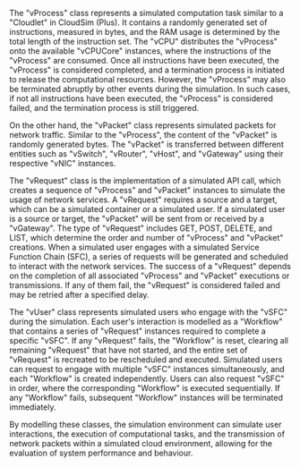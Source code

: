 The "vProcess" class represents a simulated computation task similar to a "Cloudlet" in CloudSim (Plus). It contains a randomly generated set of instructions, measured in bytes, and the RAM usage is determined by the total length of the instruction set. The "vCPU" distributes the "vProcess" onto the available "vCPUCore" instances, where the instructions of the "vProcess" are consumed. Once all instructions have been executed, the "vProcess" is considered completed, and a termination process is initiated to release the computational resources. However, the "vProcess" may also be terminated abruptly by other events during the simulation. In such cases, if not all instructions have been executed, the "vProcess" is considered failed, and the termination process is still triggered.

On the other hand, the "vPacket" class represents simulated packets for network traffic. Similar to the "vProcess", the content of the "vPacket" is randomly generated bytes. The "vPacket" is transferred between different entities such as "vSwitch", "vRouter", "vHost", and "vGateway" using their respective "vNIC" instances.

The "vRequest" class is the implementation of a simulated API call, which creates a sequence of "vProcess" and "vPacket" instances to simulate the usage of network services. A "vRequest" requires a source and a target, which can be a simulated container or a simulated user. If a simulated user is a source or target, the "vPacket" will be sent from or received by a "vGateway". The type of "vRequest" includes GET, POST, DELETE, and LIST, which determine the order and number of "vProcess" and "vPacket" creations. When a simulated user engages with a simulated Service Function Chain (SFC), a series of requests will be generated and scheduled to interact with the network services. The success of a "vRequest" depends on the completion of all associated "vProcess" and "vPacket" executions or transmissions. If any of them fail, the "vRequest" is considered failed and may be retried after a specified delay.

The "vUser" class represents simulated users who engage with the "vSFC" during the simulation. Each user's interaction is modelled as a "Workflow" that contains a series of "vRequest" instances required to complete a specific "vSFC". If any "vRequest" fails, the "Workflow" is reset, clearing all remaining "vRequest" that have not started, and the entire set of "vRequest" is recreated to be rescheduled and executed. Simulated users can request to engage with multiple "vSFC" instances simultaneously, and each "Workflow" is created independently. Users can also request "vSFC" in order, where the corresponding "Workflow" is executed sequentially. If any "Workflow" fails, subsequent "Workflow" instances will be terminated immediately.

By modelling these classes, the simulation environment can simulate user interactions, the execution of computational tasks, and the transmission of network packets within a simulated cloud environment, allowing for the evaluation of system performance and behaviour.
